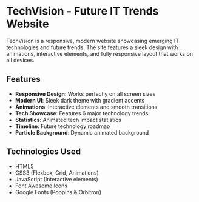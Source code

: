 # TechVision - Future IT Trends Website
TechVision is a responsive, modern website showcasing emerging IT technologies and future trends. The site features a sleek design with animations, interactive elements, and fully responsive layout that works on all devices.
## Features

- **Responsive Design**: Works perfectly on all screen sizes
- **Modern UI**: Sleek dark theme with gradient accents
- **Animations**: Interactive elements and smooth transitions
- **Tech Showcase**: Features 6 major technology trends
- **Statistics**: Animated tech impact statistics
- **Timeline**: Future technology roadmap
- **Particle Background**: Dynamic animated background

## Technologies Used

- HTML5
- CSS3 (Flexbox, Grid, Animations)
- JavaScript (Interactive elements)
- Font Awesome Icons
- Google Fonts (Poppins & Orbitron)
